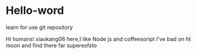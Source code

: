 # Hello-word
learn for use git repository

Hi humans!
xiaokang06 here,I like Node js and coffeesoript 
I've bad on ht moon and find there far superesfsto 
